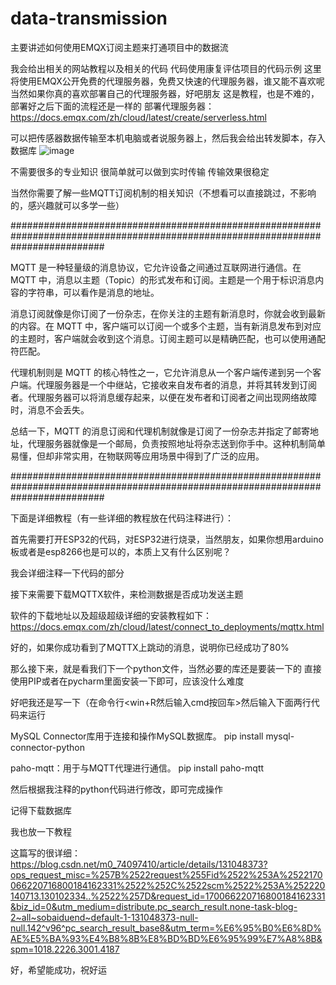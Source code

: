 # data-transmission
主要讲述如何使用EMQX订阅主题来打通项目中的数据流


我会给出相关的网站教程以及相关的代码
代码使用康复评估项目的代码示例
这里将使用EMQX公开免费的代理服务器，免费又快速的代理服务器，谁又能不喜欢呢
当然如果你真的喜欢部署自己的代理服务器，好吧朋友
这是教程，也是不难的，部署好之后下面的流程还是一样的
部署代理服务器：https://docs.emqx.com/zh/cloud/latest/create/serverless.html


可以把传感器数据传输至本机电脑或者说服务器上，然后我会给出转发脚本，存入数据库
![image](https://github.com/Innovation-Pulse/data-transmission/assets/144523816/f786e2ba-0def-4e11-9ae7-2c641089bd7a)


不需要很多的专业知识
很简单就可以做到实时传输
传输效果很稳定

当然你需要了解一些MQTT订阅机制的相关知识（不想看可以直接跳过，不影响的，感兴趣就可以多学一些）

#################################################################################################################################

MQTT 是一种轻量级的消息协议，它允许设备之间通过互联网进行通信。在 MQTT 中，消息以主题（Topic）的形式发布和订阅。主题是一个用于标识消息内容的字符串，可以看作是消息的地址。

消息订阅就像是你订阅了一份杂志，在你关注的主题有新消息时，你就会收到最新的内容。在 MQTT 中，客户端可以订阅一个或多个主题，当有新消息发布到对应的主题时，客户端就会收到这个消息。订阅主题可以是精确匹配，也可以使用通配符匹配。

代理机制则是 MQTT 的核心特性之一，它允许消息从一个客户端传递到另一个客户端。代理服务器是一个中继站，它接收来自发布者的消息，并将其转发到订阅者。代理服务器可以将消息缓存起来，以便在发布者和订阅者之间出现网络故障时，消息不会丢失。

总结一下，MQTT 的消息订阅和代理机制就像是订阅了一份杂志并指定了邮寄地址，代理服务器就像是一个邮局，负责按照地址将杂志送到你手中。这种机制简单易懂，但却非常实用，在物联网等应用场景中得到了广泛的应用。

#################################################################################################################################

下面是详细教程（有一些详细的教程放在代码注释进行）：

首先需要打开ESP32的代码，对ESP32进行烧录，当然朋友，如果你想用arduino板或者是esp8266也是可以的，本质上又有什么区别呢？

我会详细注释一下代码的部分

接下来需要下载MQTTX软件，来检测数据是否成功发送主题

软件的下载地址以及超级超级详细的安装教程如下：
https://docs.emqx.com/zh/cloud/latest/connect_to_deployments/mqttx.html

好的，如果你成功看到了MQTTX上跳动的消息，说明你已经成功了80%

那么接下来，就是看我们下一个python文件，当然必要的库还是要装一下的
直接使用PIP或者在pycharm里面安装一下即可，应该没什么难度

好吧我还是写一下（在命令行<win+R然后输入cmd按回车>然后输入下面两行代码来运行

MySQL Connector库用于连接和操作MySQL数据库。
pip install mysql-connector-python

paho-mqtt：用于与MQTT代理进行通信。
pip install paho-mqtt

然后根据我注释的python代码进行修改，即可完成操作

记得下载数据库

我也放一下教程

这篇写的很详细：https://blog.csdn.net/m0_74097410/article/details/131048373?ops_request_misc=%257B%2522request%255Fid%2522%253A%2522170066220716800184162331%2522%252C%2522scm%2522%253A%252220140713.130102334..%2522%257D&request_id=170066220716800184162331&biz_id=0&utm_medium=distribute.pc_search_result.none-task-blog-2~all~sobaiduend~default-1-131048373-null-null.142^v96^pc_search_result_base8&utm_term=%E6%95%B0%E6%8D%AE%E5%BA%93%E4%B8%8B%E8%BD%BD%E6%95%99%E7%A8%8B&spm=1018.2226.3001.4187

好，希望能成功，祝好运


